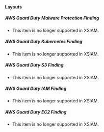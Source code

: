 
#### Layouts
##### AWS Guard Duty Malware Protection Finding
- This item is no longer supported in XSIAM.
##### AWS Guard Duty Kubernetes Finding
- This item is no longer supported in XSIAM.
##### AWS Guard Duty S3 Finding
- This item is no longer supported in XSIAM.
##### AWS Guard Duty IAM Finding
- This item is no longer supported in XSIAM.
##### AWS Guard Duty EC2 Finding
- This item is no longer supported in XSIAM.
